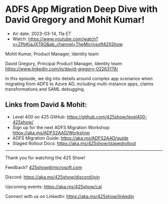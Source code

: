# ADFS App Migration Deep Dive with David Gregory and Mohit Kumar!

- Air date: 2023-03-14, 11a ET
- Watch: https://www.youtube.com/watch?v=ZPbKiaJXT6Q&ab_channel=TheMicrosoft425Show

Mohit Kumar, Product Manager, Identity team

David Gregory, Principal Product Manager, Identity team:
https://www.linkedin.com/in/david-gregory-02263178/

In this episode, we dig into details around complex app scenarios when migrating from ADFS to Azure AD, including multi-instance apps, claims transformations and SAML debugging.
 
## Links from David & Mohit:
- Level 400 on 425 GitHub: https://github.com/425show/level400-425show/
- Sign up for the next ADFS Migration Workshop: https://aka.ms/ADFS2AAD/Workshop
- ADFS Migration Guide: https://aka.ms/ADFS2AAD/guide
- Staged Rollout Docs: https://aka.ms/425show/stagedrollout

--- 
Thank you for watching the 425 Show!

Feedback? 425show@microsoft.com

Discord: https://aka.ms/425show/discord/join

Upcoming events: https://aka.ms/425show/cal

Connect with us on LinkedIn: https://aka.ms/425show/linkedin